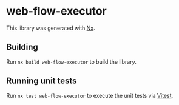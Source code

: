 # web-flow-executor

This library was generated with [Nx](https://nx.dev).

## Building

Run `nx build web-flow-executor` to build the library.

## Running unit tests

Run `nx test web-flow-executor` to execute the unit tests via [Vitest](https://vitest.dev/).
